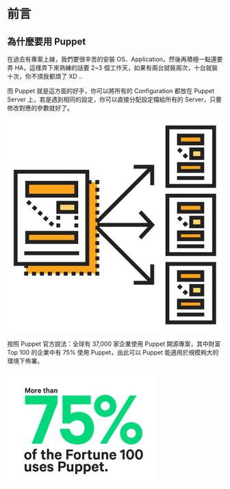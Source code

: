 # 前言

## 為什麼要用 Puppet

在過去有專案上線，我們要很辛苦的安裝 OS、Application，然後再積極一點還要弄 HA，這樣弄下來熟練的話要 2~3 個工作天，如果有兩台就裝兩次，十台就裝十次，你不煩我都煩了 XD ..

而 Puppet 就是這方面的好手，你可以將所有的 Configuration 都放在 Puppet Server 上，若是遇到相同的設定，你可以直接分配設定檔給所有的 Server，只要修改對應的參數就好了。

![puppet-capabilities](/assets/images/capabilities.png)

按照 Puppet 官方說法：全球有 37,000 家企業使用 Puppet 開源專案，其中財富 Top 100 的企業中有 75% 使用 Puppet，由此可以 Puppet 能適用於規模夠大的環境下佈署。 

![puppet-fortune-100-use-puppet](/assets/images/fortune-100-use-puppet.png)



